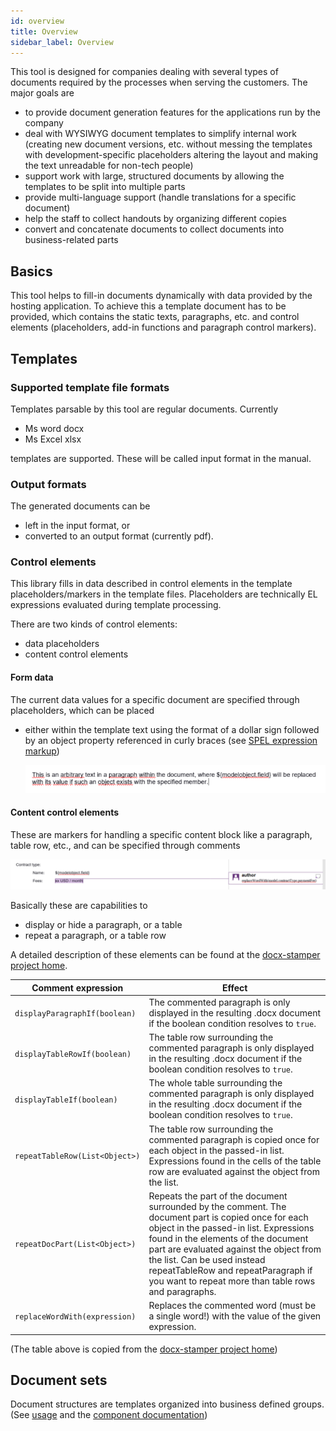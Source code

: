 ```yaml
---
id: overview
title: Overview
sidebar_label: Overview
--- 
```


This tool is designed for companies dealing with several types of documents required by the processes when 
serving the customers. The major goals are
- to provide document generation features for the applications run by the company
- deal with WYSIWYG document templates to simplify internal work (creating new document versions, etc.
  without messing the templates with development-specific placeholders altering the layout and making the text 
  unreadable for non-tech people)
- support work with large, structured documents by allowing the templates to be split into multiple parts
- provide multi-language support (handle translations for a specific document)  
- help the staff to collect handouts by organizing different copies
- convert and concatenate documents to collect documents into business-related parts 


## Basics

This tool helps to fill-in documents dynamically with data provided by the hosting application.
To achieve this a template document has to be provided, which contains the static texts, paragraphs, etc. and 
control elements (placeholders, add-in functions and paragraph control markers).


## Templates 


### Supported template file formats

Templates parsable by this tool are regular documents. Currently 
- Ms word docx 
- Ms Excel xlsx

templates are supported. These will be called input format in the manual.


### Output formats 

The generated documents can be 
- left in the input format, or 
- converted to an output format (currently pdf).


### Control elements

This library fills in data described in control elements in the template placeholders/markers in the template files.
Placeholders are technically EL expressions evaluated during template processing. 

There are two kinds of control elements:
- data placeholders
- content control elements


#### Form data

The current data values for a specific document are specified through placeholders, which can be placed 

- either within the template text using the format of a dollar sign followed by an object property referenced 
  in curly braces (see [SPEL expression markup](https://en.wikipedia.org/wiki/Jakarta_Expression_Language))

  ![inline placeholder](assets/docs-getting_started-placeholders-inline.png)


#### Content control elements

These are markers for handling a specific content block like a paragraph, table row, etc., and can be 
specified through comments

  ![word comment](assets/docs-getting_started-placeholders-comment.png)

Basically these are capabilities to
- display or hide a paragraph, or a table
- repeat a paragraph, or a table row

A detailed description of these elements can be found at the 
[docx-stamper project home](https://github.com/thombergs/docx-stamper).

| Comment expression             | Effect |
| ------------------------------ | ------ |
| `displayParagraphIf(boolean)`  | The commented paragraph is only displayed in the resulting .docx document if the boolean condition resolves to `true`.|
| `displayTableRowIf(boolean)`   | The table row surrounding the commented paragraph is only displayed in the resulting .docx document if the boolean condition resolves to `true`.|
| `displayTableIf(boolean)`      | The whole table surrounding the commented paragraph is only displayed in the resulting .docx document if the boolean condition resolves to `true`.|
| `repeatTableRow(List<Object>)` | The table row surrounding the commented paragraph is copied once for each object in the passed-in list. Expressions found in the cells of the table row are evaluated against the object from the list.
| `repeatDocPart(List<Object>)`  | Repeats the part of the document surrounded by the comment. The document part is copied once for each object in the passed-in list. Expressions found in the elements of the document part are evaluated against the object from the list. Can be used instead repeatTableRow and repeatParagraph if you want to repeat more than table rows and paragraphs.
| `replaceWordWith(expression)`  | Replaces the commented word (must be a single word!) with the value of the given expression. |

(The table above is copied from the [docx-stamper project home](https://github.com/thombergs/docx-stamper))


## Document sets

Document structures are templates organized into business defined groups.
(See [usage](usage.md) and the [component documentation](../documentation/components.md))